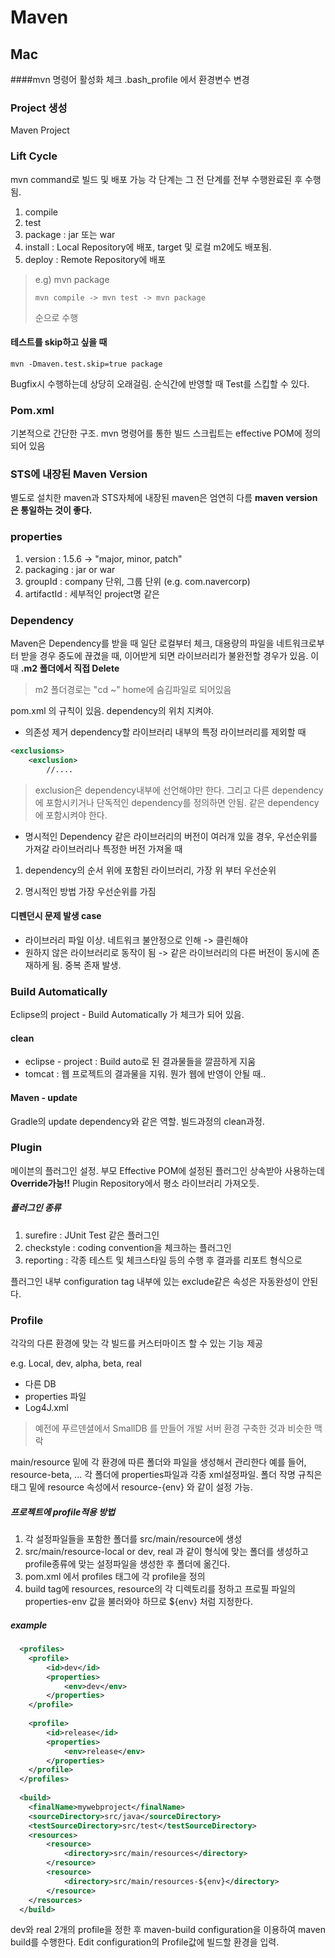 # Maven

## Mac
####mvn 명령어 활성화 체크 
.bash_profile 에서 환경변수 변경

### Project 생성
Maven Project


### Lift Cycle
mvn command로 빌드 및 배포 가능
각 단계는 그 전 단계를 전부 수행완료된 후 수행됨.

1. compile
2. test
3. package : jar 또는 war
4. install : Local Repository에 배포, target 및 로컬 m2에도 배포됨.
5. deploy : Remote Repository에 배포

> e.g) mvn package
> ```maven
> mvn compile -> mvn test -> mvn package
> ```
> 
> 순으로 수행

#### 테스트를 skip하고 싶을 때
```maven
mvn -Dmaven.test.skip=true package
```
Bugfix시 수행하는데 상당히 오래걸림. 순식간에 반영할 때 Test를 스킵할 수 있다.


### Pom.xml
기본적으로 간단한 구조.
mvn 명령어를 통한 빌드 스크립트는 effective POM에 정의되어 있음

### STS에 내장된 Maven Version
별도로 설치한 maven과 STS자체에 내장된 maven은 엄연히 다름
__maven version은 통일하는 것이 좋다.__

### properties
1. version : 1.5.6 -> "major, minor, patch"
2. packaging : jar or war
3. groupId : company 단위, 그룹 단위 (e.g. com.navercorp)
4. artifactId : 세부적인 project명 같은
> 


### Dependency
Maven은 Dependency를 받을 때 일단 로컬부터 체크,
대용량의 파일을 네트워크로부터 받을 경우 중도에 끊겼을 때,
이어받게 되면 라이브러리가 불완전할 경우가 있음.
이때 __.m2 폴더에서 직접 Delete__
> m2 폴더경로는 "cd ~" 
> home에 숨김파일로 되어있음

pom.xml 의 규칙이 있음. dependency의 위치 지켜야.

* 의존성 제거
dependency할 라이브러리 내부의 특정 라이브러리를 제외할 때

```xml
<exclusions>
	<exclusion>
		//....
```
> exclusion은 dependency내부에 선언해야만 한다. 그리고 다른 dependency에 포함시키거나 단독적인 dependency를 정의하면 안됨. 같은 dependency에 포함시켜야 한다.

* 명시적인 Dependency
같은 라이브러리의 버전이 여러개 있을 경우,
우선순위를 가져갈 라이브러리나 특정한 버전 가져올 때

1. dependency의 순서
위에 포함된 라이브러리, 가장 위 부터 우선순위 

2. 명시적인 방법
가장 우선순위를 가짐


#### 디펜던시 문제 발생 case
* 라이브러리 파일 이상. 네트워크 불안정으로 인해
-> 클린해야
* 원하지 않은 라이브러리로 동작이 됨
-> 같은 라이브러리의 다른 버전이 동시에 존재하게 됨. 중복 존재 발생.

### Build Automatically
Eclipse의 project - Build Automatically 가 체크가 되어 있음. 

#### clean
* eclipse - project : Build auto로 된 결과물들을 깔끔하게 지움
* tomcat : 웹 프로젝트의 결과물을 지워. 뭔가 웹에 반영이 안될 때..

#### Maven - update
Gradle의 update dependency와 같은 역할.
빌드과정의 clean과정.

### Plugin
메이븐의 플러그인 설정. 부모 Effective POM에 설정된 플러그인 상속받아 사용하는데
__Override가능!!__
Plugin Repository에서 평소 라이브러리 가져오듯.

##### 플러그인 종류
1. surefire : JUnit Test 같은 플러그인
2. checkstyle : coding convention을 체크하는 플러그인
3. reporting : 각종 테스트 및 체크스타일 등의 수행 후 결과를 리포트 형식으로 

플러그인 내부 configuration tag 내부에 있는 exclude같은 속성은 자동완성이 안된다.


### Profile
각각의 다른 환경에 맞는 각 빌드를 커스터마이즈 할 수 있는 기능 제공

e.g. Local, dev, alpha, beta, real

* 다른 DB
* properties 파일
* Log4J.xml

> 예전에 푸르덴셜에서 SmallDB 를 만들어 개발 서버 환경 구축한 것과 비슷한 맥락

main/resource 밑에 각 환경에 따른 폴더와 파일을 생성해서 관리한다
예를 들어, resource-beta, ... 각 폴더에 properties파일과 각종 xml설정파일.
폴더 작명 규칙은 <build> 태그 밑에 resource 속성에서 resource-{env} 와 같이 설정 가능.

##### 프로젝트에 profile적용 방법
1. 각 설정파일들을 포함한 폴더를 src/main/resource에 생성
2. src/main/resource-local or dev, real 과 같이 형식에 맞는 폴더를 생성하고 profile종류에 맞는 설정파일을 생성한 후 폴더에 옮긴다.
3. pom.xml 에서 profiles 태그에 각 profile을 정의
4. build tag에 resources, resource의 각 디렉토리를 정하고 프로필 파일의 properties-env 값을 불러와야 하므로 ${env} 처럼 지정한다.

##### **example**
```xml
  <profiles>
  	<profile>
  		<id>dev</id>
  		<properties>
  			<env>dev</env>
  		</properties>
  	</profile>
  
  	<profile>
  		<id>release</id>
  		<properties>
  			<env>release</env>
  		</properties>
  	</profile>
  </profiles>
  
  <build>
  	<finalName>mywebproject</finalName>
  	<sourceDirectory>src/java</sourceDirectory>
  	<testSourceDirectory>src/test</testSourceDirectory>
  	<resources>
  		<resource>
  			<directory>src/main/resources</directory>
  		</resource>
  		<resource>
  			<directory>src/main/resources-${env}</directory>
  		</resource>
  	</resources>
  </build>
```

dev와 real 2개의 profile을 정한 후 maven-build configuration을 이용하여 maven build를 수행한다. Edit configuration의 Profile값에 빌드할 환경을 입력.
